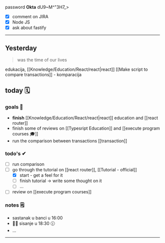 
password **Okta**
dU9~M^"3H7_>

- [x] comment on JIRA
- [x] Node JS
- [x] ask about fastify

---

## Yesterday
> was the time of our lives

edukacija, [[Knowledge/Education/React/react|react]]
[[Make script to compare transactions]] - komparacija

## today 🗓

### goals 🏴
- **finish** [[Knowledge/Education/React/react|react]] education and [[react router]]
- finish some of reviews on [[Typesript Education]] and [[execute program courses 🎓]]
- run the comparison between transactions [[transaction]]

### todo's ✔
- [ ] run comparison
- [ ] go through the tutorial on [[react router]], [[Tutorial - official]]
	- [x] start - get a feel for it
	- [ ] finish tutorial -> write some thought on it
	- [ ] ...
- [ ] review on [[execute program courses]]

### notes 🗒
- sastanak u banci u 16:00
- 💇‍♀ sisanje u 18:30 🕧
- ...

---
